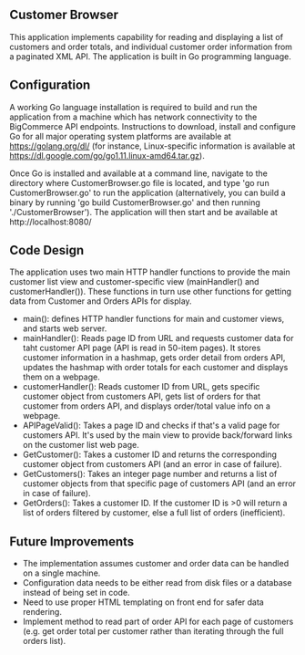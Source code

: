 Customer Browser
-----------------

This application implements capability for reading and displaying a list of customers and order totals, and individual customer order information from a paginated XML API. The application is built in Go programming language. 

Configuration
-------------

A working Go language installation is required to build and run the application from a machine which has network connectivity to the BigCommerce API endpoints. Instructions to download, install and configure Go for all major operating system platforms are available at https://golang.org/dl/ (for instance, Linux-specific information is available at https://dl.google.com/go/go1.11.linux-amd64.tar.gz). 

Once Go is installed and available at a command line, navigate to the directory where CustomerBrowser.go file is located, and type 'go run CustomerBrowser.go' to run the application (alternatively, you can build a binary by running 'go build CustomerBrowser.go' and then running './CustomerBrowser'). The application will then start and be available at http://localhost:8080/ 

Code Design
-----------

The application uses two main HTTP handler functions to provide the main customer list view and customer-specific view (mainHandler() and customerHandler()). These functions in turn use other functions for getting data from Customer and Orders APIs for display. 

 - main(): defines HTTP handler functions for main and customer views, and starts web server. 
 - mainHandler(): Reads page ID from URL and requests customer data for taht customer API page (API is read in 50-item pages). It stores customer information in a hashmap, gets order detail from orders API, updates the hashmap with order totals for each customer and displays them on a webpage. 
 - customerHandler(): Reads customer ID from URL, gets specific customer object from customers API, gets list of orders for that customer from orders API, and displays order/total value info on a webpage. 
 - APIPageValid(): Takes a page ID and checks if that's a valid page for customers API. It's used by the main view to provide back/forward links on the customer list web page. 
 - GetCustomer(): Takes a customer ID and returns the corresponding customer object from customers API (and an error in case of failure). 
 - GetCustomers(): Takes an integer page number and returns a list of customer objects from that specific page of customers API (and an error in case of failure).
 - GetOrders(): Takes a customer ID. If the customer ID is >0 will return a list of orders filtered by customer, else a full list of orders (inefficient). 


Future Improvements
-------------------

 - The implementation assumes customer and order data can be handled on a single machine.
 - Configuration data needs to be either read from disk files or a database instead of being set in code.
 - Need to use proper HTML templating on front end for safer data rendering.
 - Implement method to read part of order API for each page of customers (e.g. get order total per customer rather than iterating through the full orders list). 
